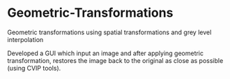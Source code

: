 # Geometric-Transformations
Geometric transformations using spatial transformations and grey level interpolation 

Developed a GUI which input an image and after applying geometric transformation, restores the image back to the original as close as possible (using CVIP tools).
